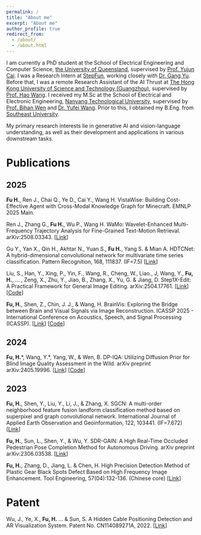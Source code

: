```yaml
---
permalink: /
title: "About me"
excerpt: "About me"
author_profile: true
redirect_from: 
  - /about/
  - /about.html
---
```


I am currently a PhD student at the School of Electrical Engineering and Computer Science, [the University of Queensland](https://www.uq.edu.au/), supervised by [Prof. Yujun Cai](https://vanoracai.github.io/). I was a Research Intern at [StepFun](https://www.stepfun.com/chats/new), working closely with [Dr. Gang Yu](https://www.skicyyu.org/). Before that, I was a remote Research Assistant of the AI Thrust at [The Hong Kong University of Science and Technology (Guangzhou)](https://hkust-gz.edu.cn/), supervised by [Prof. Hao Wang](https://wanghao.tech/). I received my M.Sc at the School of Electrical and Electronic Engineering, [Nanyang Technological University](https://www.ntu.edu.sg/), supervised by [Prof. Bihan Wen](https://personal.ntu.edu.sg/bihan.wen/) and [Dr. Yufei Wang](https://wyf0912.github.io/). Prior to this, I obtained my B.Eng. from [Southeast University](https://www.seu.edu.cn/english/main.htm).

My primary research interests lie in generative AI and vision-language understanding, as well as their development and applications in various downstream tasks.


Publications
======

2025
------
**Fu H.**, Ren J., Chai Q., Ye D., Cai Y., Wang H. VistaWise: Building Cost-Effective Agent with Cross-Modal Knowledge Graph for Minecraft. EMNLP 2025 Main.

Ren J., Zhang G., **Fu H.**, Wu P., Wang H. WaMo: Wavelet-Enhanced Multi-Frequency Trajectory Analysis for Fine-Grained Text-Motion Retrieval.	arXiv:2508.03343. \[[Link](https://arxiv.org/pdf/2508.03343)\]

Gu Y., Yan X., Qin H., Akhtar N., Yuan S., **Fu H.**, Yang S. & Mian A. HDTCNet: A hybrid-dimensional convolutional network for multivariate time series classification. Pattern Recognition, 168, 111837. (IF=7.5) \[[Link](https://www.sciencedirect.com/science/article/pii/S0031320325004972)\]

Liu, S., Han, Y., Xing, P., Yin, F., Wang, R., Cheng, W., Liao., J, Wang, Y., **Fu, H.**, ... , Zeng, X., Zhu, Y., Jiao, B., Zhang, X., Yu, G. & Jiang, D. Step1X-Edit: A Practical Framework for General Image Editing. arXiv:2504.17761. \[[Link](https://arxiv.org/pdf/2504.17761)\] \[[Code](https://github.com/stepfun-ai/Step1X-Edit)\]

**Fu, H.**, Shen, Z., Chin, J. J., & Wang, H. BrainVis: Exploring the Bridge between Brain and Visual Signals via Image Reconstruction. ICASSP 2025 - International Conference on Acoustics, Speech, and Signal Processing (ICASSP). \[[Link](https://arxiv.org/pdf/2312.14871)\] \[[Code](https://github.com/RomGai/BrainVis)\]

2024
------
**Fu, H.***, Wang, Y.\*, Yang, W., & Wen, B. DP-IQA: Utilizing Diffusion Prior for Blind Image Quality Assessment in the Wild. arXiv preprint arXiv:2405.19996. \[[Link](https://arxiv.org/pdf/2405.19996)\] \[[Code](https://github.com/RomGai/DP-IQA)\]

2023
------
**Fu, H.**, Shen, Y., Liu, Y., Li, J., & Zhang, X. SGCN: A multi-order neighborhood feature fusion landform classification method based on superpixel and graph convolutional network. International Journal of Applied Earth Observation and Geoinformation, 122, 103441. (IF=7.672) \[[Link](https://www.sciencedirect.com/science/article/pii/S1569843223002650)\]

**Fu, H.**, Sun, L., Shen, Y., & Wu, Y. SDR-GAIN: A High Real-Time Occluded Pedestrian Pose Completion Method for Autonomous Driving. arXiv preprint arXiv:2306.03538. \[[Link](https://arxiv.org/pdf/2306.03538)\]

**Fu, H.**, Zhang, D., Jiang, L. & Chen, H. High Precision Detection Method of Plastic Gear Black Spots Defect Based on High Frequency Image Enhancement. Tool Engineering, 57(04):132-136. (Chinese core) \[[Link](https://kns.cnki.net/kcms2/article/abstract?v=7gnxONS3vkmr0PO2FivcI-v8oH6JXWF13Z82VSRKjT0BHlPeLE4mmqHH8YBLszctPWufwyPwmhybhw8mglgIzoDYXlPSQ52yM8EHHRGmkf8lIZjDJMdfSOZGtigau6vluEHs_zwzhB2b4QnBTMrnJ_QNWqRe9Ujp-BvKcD4wa_U=&uniplatform=NZKPT)\]

Patent
======
Wu, J., Ye, X., **Fu, H.** ... & Sun, S. A Hidden Cable Positioning Detection and AR Visualization System. Patent No. CN114089271A, 2022. \[[Link](https://kns.cnki.net/kcms2/article/abstract?v=7gnxONS3vkkN-lzksUDcjVKWbN-kjYLMphZYi2nGTKTudNqnhQS_43yBEL8HG0s0Fd98V4X-x4ycrKvKhOluwBQ0bjxK0u54i7n2BMo5FdFV6XGel7nQcW0P2wbXGHd9bVhDrnYc-MMBKOw9K4c02vwzQwuvQuARPt7jgQTI0kyfVLuCzkJs6O_i-NhsjV7E-yG60OiSebzNl-owaoxNrw8cBRG-VP0axn7XxcL3gNo=&uniplatform=NZKPT&language=CHS)\]
